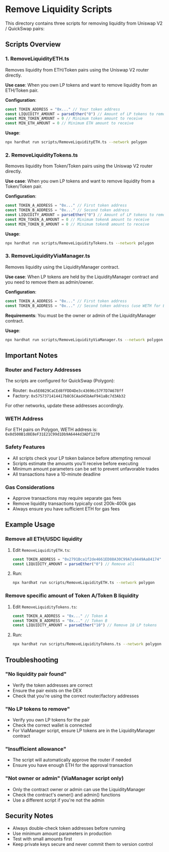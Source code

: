 # Remove Liquidity Scripts

This directory contains three scripts for removing liquidity from Uniswap V2 / QuickSwap pairs:

## Scripts Overview

### 1. RemoveLiquidityETH.ts
Removes liquidity from ETH/Token pairs using the Uniswap V2 router directly.

**Use case**: When you own LP tokens and want to remove liquidity from an ETH/Token pair.

**Configuration**:
```typescript
const TOKEN_ADDRESS = "0x..." // Your token address
const LIQUIDITY_AMOUNT = parseEther("0") // Amount of LP tokens to remove (0 = all)
const MIN_TOKEN_AMOUNT = 0 // Minimum token amount to receive
const MIN_ETH_AMOUNT = 0 // Minimum ETH amount to receive
```

**Usage**:
```bash
npx hardhat run scripts/RemoveLiquidityETH.ts --network polygon
```

### 2. RemoveLiquidityTokens.ts
Removes liquidity from Token/Token pairs using the Uniswap V2 router directly.

**Use case**: When you own LP tokens and want to remove liquidity from a Token/Token pair.

**Configuration**:
```typescript
const TOKEN_A_ADDRESS = "0x..." // First token address
const TOKEN_B_ADDRESS = "0x..." // Second token address
const LIQUIDITY_AMOUNT = parseEther("0") // Amount of LP tokens to remove (0 = all)
const MIN_TOKEN_A_AMOUNT = 0 // Minimum tokenA amount to receive
const MIN_TOKEN_B_AMOUNT = 0 // Minimum tokenB amount to receive
```

**Usage**:
```bash
npx hardhat run scripts/RemoveLiquidityTokens.ts --network polygon
```

### 3. RemoveLiquidityViaManager.ts
Removes liquidity using the LiquidityManager contract.

**Use case**: When LP tokens are held by the LiquidityManager contract and you need to remove them as admin/owner.

**Configuration**:
```typescript
const TOKEN_A_ADDRESS = "0x..." // First token address
const TOKEN_B_ADDRESS = "0x..." // Second token address (use WETH for ETH pairs)
```

**Requirements**: You must be the owner or admin of the LiquidityManager contract.

**Usage**:
```bash
npx hardhat run scripts/RemoveLiquidityViaManager.ts --network polygon
```

## Important Notes

### Router and Factory Addresses
The scripts are configured for QuickSwap (Polygon):
- Router: `0xa5E0829CaCEd8fFDD4De3c43696c57F7D7A678ff`
- Factory: `0x5757371414417b8C6CAad45bAeF941aBc7d3Ab32`

For other networks, update these addresses accordingly.

### WETH Address
For ETH pairs on Polygon, WETH address is: `0x0d500B1d8E8eF31E21C99d1Db9A6444d3ADf1270`

### Safety Features
- All scripts check your LP token balance before attempting removal
- Scripts estimate the amounts you'll receive before executing
- Minimum amount parameters can be set to prevent unfavorable trades
- All transactions have a 10-minute deadline

### Gas Considerations
- Approve transactions may require separate gas fees
- Remove liquidity transactions typically cost 200k-400k gas
- Always ensure you have sufficient ETH for gas fees

## Example Usage

### Remove all ETH/USDC liquidity
1. Edit `RemoveLiquidityETH.ts`:
   ```typescript
   const TOKEN_ADDRESS = "0x2791Bca1f2de4661ED88A30C99A7a9449Aa84174" // USDC
   const LIQUIDITY_AMOUNT = parseEther("0") // Remove all
   ```

2. Run:
   ```bash
   npx hardhat run scripts/RemoveLiquidityETH.ts --network polygon
   ```

### Remove specific amount of Token A/Token B liquidity
1. Edit `RemoveLiquidityTokens.ts`:
   ```typescript
   const TOKEN_A_ADDRESS = "0x..." // Token A
   const TOKEN_B_ADDRESS = "0x..." // Token B
   const LIQUIDITY_AMOUNT = parseEther("10") // Remove 10 LP tokens
   ```

2. Run:
   ```bash
   npx hardhat run scripts/RemoveLiquidityTokens.ts --network polygon
   ```

## Troubleshooting

### "No liquidity pair found"
- Verify the token addresses are correct
- Ensure the pair exists on the DEX
- Check that you're using the correct router/factory addresses

### "No LP tokens to remove"
- Verify you own LP tokens for the pair
- Check the correct wallet is connected
- For ViaManager script, ensure LP tokens are in the LiquidityManager contract

### "Insufficient allowance"
- The script will automatically approve the router if needed
- Ensure you have enough ETH for the approval transaction

### "Not owner or admin" (ViaManager script only)
- Only the contract owner or admin can use the LiquidityManager
- Check the contract's owner() and admin() functions
- Use a different script if you're not the admin

## Security Notes

- Always double-check token addresses before running
- Use minimum amount parameters in production
- Test with small amounts first
- Keep private keys secure and never commit them to version control